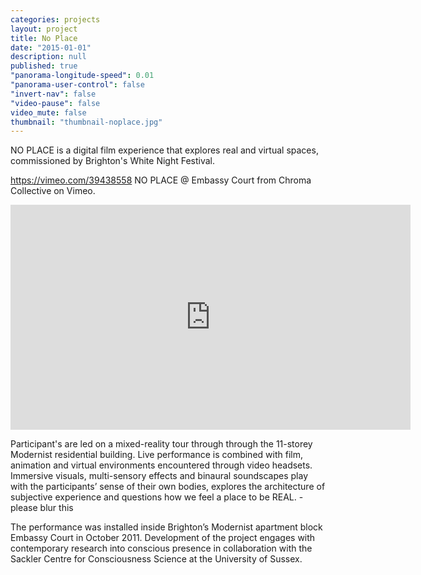 ```yaml
---
categories: projects
layout: project
title: No Place
date: "2015-01-01"
description: null
published: true
"panorama-longitude-speed": 0.01
"panorama-user-control": false
"invert-nav": false
"video-pause": false
video_mute: false
thumbnail: "thumbnail-noplace.jpg"
---
```


NO PLACE is a digital film experience that explores real and virtual spaces, commissioned by Brighton's White Night Festival.

https://vimeo.com/39438558
NO PLACE @ Embassy Court from Chroma Collective on Vimeo.

<iframe src="http://player.vimeo.com/video/39438558?byline=0&portrait=0" width="640" height="360" frameborder="0" webkitAllowFullScreen mozallowfullscreen allowFullScreen></iframe>

Participant's are led on a mixed-reality tour through through the 11-storey Modernist residential building. Live performance is combined with film, animation and virtual environments encountered through video headsets. Immersive visuals, multi-sensory effects and binaural soundscapes play with the participants’ sense of their own bodies, explores the architecture of subjective experience and questions how we feel a place to be REAL. - please blur this

The performance was installed inside Brighton’s Modernist apartment block Embassy Court in October 2011. Development of the project engages with contemporary research into conscious presence in collaboration with the Sackler Centre for Consciousness Science at the University of Sussex.